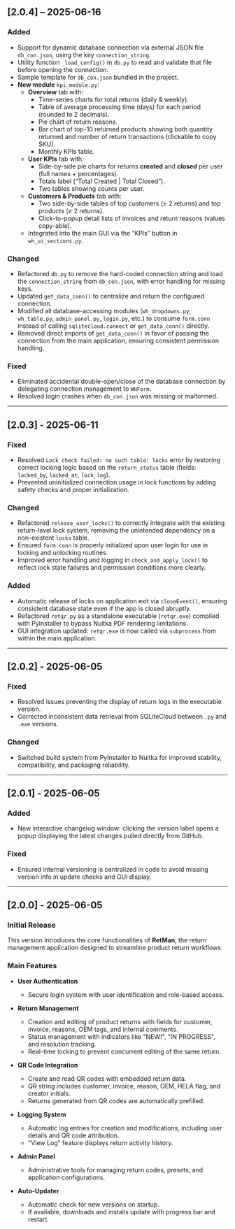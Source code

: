 ## [2.0.4] – 2025-06-16

### Added
- Support for dynamic database connection via external JSON file `db_con.json`, using the key `connection_string`.  
- Utility function `_load_config()` in `db.py` to read and validate that file before opening the connection.  
- Sample template for `db_con.json` bundled in the project.  
- **New module** `kpi_module.py`:
  - **Overview** tab with:
    - Time-series charts for total returns (daily & weekly).  
    - Table of average processing time (days) for each period (rounded to 2 decimals).  
    - Pie chart of return reasons.  
    - Bar chart of top-10 returned products showing both quantity returned and number of return transactions (clickable to copy SKU).  
    - Monthly KPIs table.  
  - **User KPIs** tab with:
    - Side-by-side pie charts for returns **created** and **closed** per user (full names + percentages).  
    - Totals label (“Total Created | Total Closed”).  
    - Two tables showing counts per user.  
  - **Customers & Products** tab with:
    - Two side-by-side tables of top customers (≥ 2 returns) and top products (≥ 2 returns).  
    - Click-to-popup detail lists of invoices and return reasons (values copy-able).  
  - Integrated into the main GUI via the “KPIs” button in `wh_ui_sections.py`.

### Changed
- Refactored `db.py` to remove the hard-coded connection string and load the `connection_string` from `db_con.json`, with error handling for missing keys.  
- Updated `get_data_conn()` to centralize and return the configured connection.  
- Modified all database-accessing modules (`wh_dropdowns.py`, `wh_table.py`, `admin_panel.py`, `login.py`, etc.) to consume `form.conn` instead of calling `sqlitecloud.connect` or `get_data_conn()` directly.  
- Removed direct imports of `get_data_conn()` in favor of passing the connection from the main application, ensuring consistent permission handling.

### Fixed
- Eliminated accidental double-open/close of the database connection by delegating connection management to `WHForm`.  
- Resolved login crashes when `db_con.json` was missing or malformed.

---

## [2.0.3] - 2025-06-11

### Fixed
- Resolved `Lock check failed: no such table: locks` error by restoring correct locking logic based on the `return_status` table (fields: `locked_by`, `locked_at`, `lock_log`).  
- Prevented uninitialized connection usage in lock functions by adding safety checks and proper initialization.

### Changed
- Refactored `release_user_locks()` to correctly integrate with the existing return-level lock system, removing the unintended dependency on a non-existent `locks` table.  
- Ensured `form.conn` is properly initialized upon user login for use in locking and unlocking routines.  
- Improved error handling and logging in `check_and_apply_lock()` to reflect lock state failures and permission conditions more clearly.

### Added
- Automatic release of locks on application exit via `closeEvent()`, ensuring consistent database state even if the app is closed abruptly.  
- Refactored `retqr.py` as a standalone executable (`retqr.exe`) compiled with PyInstaller to bypass Nuitka PDF rendering limitations.  
- GUI integration updated: `retqr.exe` is now called via `subprocess` from within the main application.

---

## [2.0.2] - 2025-06-05

### Fixed
- Resolved issues preventing the display of return logs in the executable version.  
- Corrected inconsistent data retrieval from SQLiteCloud between `.py` and `.exe` versions.

### Changed
- Switched build system from PyInstaller to Nuitka for improved stability, compatibility, and packaging reliability.

---

## [2.0.1] - 2025-06-05

### Added
- New interactive changelog window: clicking the version label opens a popup displaying the latest changes pulled directly from GitHub.

### Fixed
- Ensured internal versioning is centralized in code to avoid missing version info in update checks and GUI display.

---

## [2.0.0] - 2025-06-05

### Initial Release

This version introduces the core functionalities of **RetMan**, the return management application designed to streamline product return workflows.

### Main Features

- **User Authentication**
  - Secure login system with user identification and role-based access.

- **Return Management**
  - Creation and editing of product returns with fields for customer, invoice, reasons, OEM tags, and internal comments.
  - Status management with indicators like "NEW!", "IN PROGRESS", and resolution tracking.
  - Real-time locking to prevent concurrent editing of the same return.

- **QR Code Integration**
  - Create and read QR codes with embedded return data.
  - QR string includes customer, invoice, reason, OEM, HELA flag, and creator initials.
  - Returns generated from QR codes are automatically prefilled.

- **Logging System**
  - Automatic log entries for creation and modifications, including user details and QR code attribution.
  - "View Log" feature displays return activity history.

- **Admin Panel**
  - Administrative tools for managing return codes, presets, and application configurations.

- **Auto-Updater**
  - Automatic check for new versions on startup.
  - If available, downloads and installs update with progress bar and restart.
